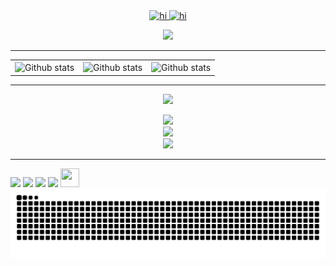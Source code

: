 <div align="center">
  <a href="https://github.com/vince0417">
    <img src="https://em-content.zobj.net/source/skype/289/robot_1f916.png" width="28px" alt="hi"> 
    <img src="https://em-content.zobj.net/source/skype/289/pirate-flag_1f3f4-200d-2620-fe0f.png" width="28px" alt="hi">
</div>

<p align="center">
  <a href="https://github.com/vince0417">
    <img src="https://readme-typing-svg.demolab.com?font=Nerko+One&size=22&pause=1000&color=3DF77C&Code&center=true&width=430&lines=Welcome+to+my+profile!" /></a>
</p>

  ----

<table>
    <tr>
        <td align="center">
            <img
                align="center"
                height="160em"
                src="https://github-readme-stats.vercel.app/api?username=vince0417&show_icons=true&count_private=true&title_color=80F7D4&icon_color=9d00ff&text_color=c9d1d9&bg_color=0d1117&border_color=fff0" 
                alt="Github stats"
            />
        </td>
        <td align="center">
            <img
                align="center"
                height="160em"
                src="https://github-readme-stats.vercel.app/api/top-langs/?username=vince0417&layout=compact&title_color=80F7D4&text_color=fff&bg_color=0d1117&border_color=fff0"
                alt="Github stats"  
            />
        </td>
        <td align="center">
            <img
                align="center"
                height="160em"
                src="https://github-readme-streak-stats.herokuapp.com/?user=vince0417&theme=github-dark&hide_border=true&"
                alt="Github stats"
            />
        </td>
    </tr>
</table>

  ----

<p align="center">
  <a href="https://github.com/vince0417">
    <img src="https://readme-typing-svg.demolab.com?font=Nerko+One&size=22&pause=1000&color=3DF77C&center=true&width=435&lines=%F0%9F%9B%A0%EF%B8%8F+Languagens+and+Tools+%F0%9F%9B%A0%EF%B8%8F" /></a>
</p>

<div align="center" >
  <img src="https://skillicons.dev/icons?i=c,cpp,cs" />
</div>
<div align="center" >
  <img src="https://skillicons.dev/icons?i=html,css,javascript,nodejs,postgresql" />
</div>
<div align="center" >
  <img src="https://skillicons.dev/icons?i=cmake,vscode,qt,linux,unity,git,github" />
</div>

 ----
  
<div> 
  <a href="https://www.linkedin.com/in/vicente-r-600705234/" target="_blank">
    <img src="https://img.shields.io/badge/-LinkedIn-%230077B5?style=for-the-badge&logo=linkedin&logoColor=white" target="_blank"></a>
  <a href="https://codeforces.com/profile/_Vince_04" target="_blank">
    <img src="https://img.shields.io/badge/-Codeforces-white?style=for-the-badge&logo=Codeforces" target="_blank"></a>
  <a href = "mailto:vicenterodrigues56438@gmail.com">
    <img src="https://img.shields.io/badge/-Gmail-%23333?style=for-the-badge&logo=gmail&logoColor=white" target="_blank"></a>
  <a href="https://leetcode.com/u/Vince_r/" target="_blank">
    <img src="https://img.shields.io/badge/-LeetCode-white?style=for-the-badge&logo=leetcode" target="_blank"></a>
  <a href = "https://judge.beecrowd.com/pt/profile/610579">
    <img width="30" height="30" src="https://www.beecrowd.com.br/judge/favicon.ico?1635097036" target="_blank"></a>
</div>

<picture align="center">
  <source media="(prefers-color-scheme: dark)" srcset="https://raw.githubusercontent.com/vince0417/vince0417/output/github-contribution-grid-snake-dark.svg">
  <source media="(prefers-color-scheme: light)" srcset="https://raw.githubusercontent.com/vince0417/vince0417/output/github-contribution-grid-snake-dark.svg">
  <img align="center" alt="github contribution grid snake animation" src="https://raw.githubusercontent.com/vince0417/vince0417/output/github-contribution-grid-snake.svg">
</picture>



